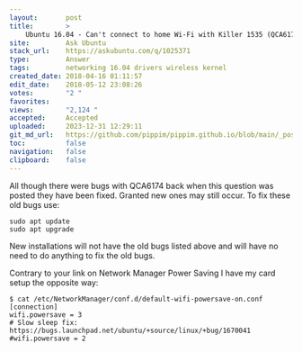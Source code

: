```yaml
---
layout:       post
title:        >
    Ubuntu 16.04 - Can't connect to home Wi-Fi with Killer 1535 (QCA6174)
site:         Ask Ubuntu
stack_url:    https://askubuntu.com/q/1025371
type:         Answer
tags:         networking 16.04 drivers wireless kernel
created_date: 2018-04-16 01:11:57
edit_date:    2018-05-12 23:08:26
votes:        "2 "
favorites:    
views:        "2,124 "
accepted:     Accepted
uploaded:     2023-12-31 12:29:11
git_md_url:   https://github.com/pippim/pippim.github.io/blob/main/_posts/2018/2018-04-16-Ubuntu-16.04-Can_t-connect-to-home-Wi-Fi-with-Killer-1535-_QCA6174_.md
toc:          false
navigation:   false
clipboard:    false
---
```


All though there were bugs with QCA6174 back when this question was posted they have been fixed. Granted new ones may still occur. To fix these old bugs use:

``` 
sudo apt update
sudo apt upgrade
```

New installations will not have the old bugs listed above and will have no need to do anything to fix the old bugs.

Contrary to your link on Network Manager Power Saving I have my card setup the opposite way:

``` 
$ cat /etc/NetworkManager/conf.d/default-wifi-powersave-on.conf
[connection]
wifi.powersave = 3
# Slow sleep fix: https://bugs.launchpad.net/ubuntu/+source/linux/+bug/1670041
#wifi.powersave = 2
```

